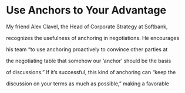# Use Anchors to Your Advantage

My friend Alex Clavel, the Head of Corporate Strategy at Softbank,

recognizes the usefulness of anchoring in negotiations. He encourages

his team “to use anchoring proactively to convince other parties at

the negotiating table that somehow our ‘anchor’ should be the basis

of discussions.” If it’s successful, this kind of anchoring can “keep the

discussion on your terms as much as possible,” making a favorable